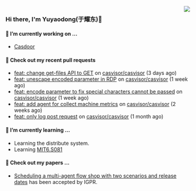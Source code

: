 <img align="right" src="https://github-readme-stats.vercel.app/api?username=leo220yuyaodog&show_icons=true&icon_color=805AD5&text_color=718096&bg_color=ffffff&hide_title=true" />

### Hi there, I'm Yuyaodong(于耀东)👋
#### 🔭 I’m currently working on ...
- [Casdoor](https://github.com/casdoor)

#### 🔨 Check out my recent pull requests

- [feat: change get-files API to GET](https://github.com/casvisor/casvisor/pull/132) on [casvisor/casvisor](https://github.com/casvisor/casvisor) (3 days ago)
- [feat: unescape encoded parameter in RDP](https://github.com/casvisor/casvisor/pull/129) on [casvisor/casvisor](https://github.com/casvisor/casvisor) (1 week ago)
- [feat: encode parameter to fix special characters cannot be passed](https://github.com/casvisor/casvisor/pull/126) on [casvisor/casvisor](https://github.com/casvisor/casvisor) (1 week ago)
- [feat: add agent for collect machine metrics](https://github.com/casvisor/casvisor/pull/118) on [casvisor/casvisor](https://github.com/casvisor/casvisor) (2 weeks ago)
- [feat: only log post request](https://github.com/casvisor/casvisor/pull/108) on [casvisor/casvisor](https://github.com/casvisor/casvisor) (1 month ago)

#### 🌱 I’m currently learning ...
- Learning the distribute system.
- Learning [MIT6.S081](https://pdos.csail.mit.edu/6.828/2021/schedule.html)

#### 📜 Check out my papers ...
- [Scheduling a multi-agent flow shop with two scenarios and release dates](https://www.tandfonline.com/doi/full/10.1080/00207543.2023.2188646) has been accepted by IGPR.

